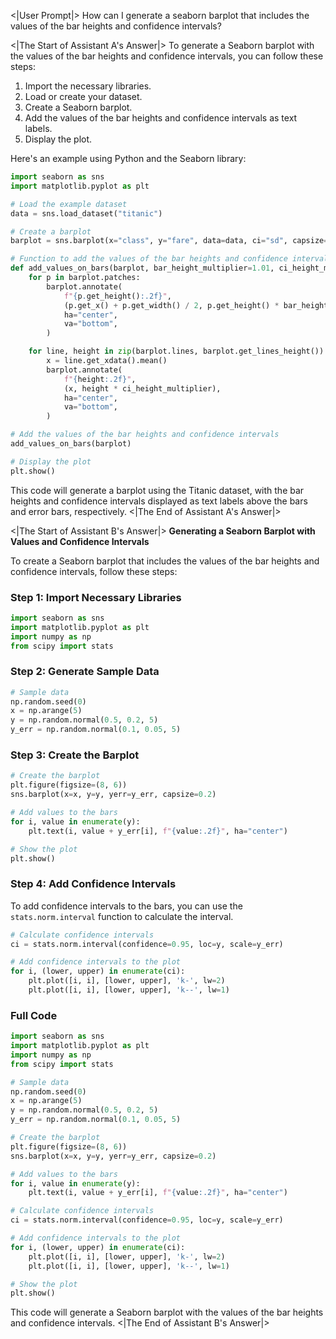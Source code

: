 <|User Prompt|>
How can I generate a seaborn barplot that includes the values of the bar heights and confidence intervals?

<|The Start of Assistant A's Answer|>
To generate a Seaborn barplot with the values of the bar heights and confidence intervals, you can follow these steps:

1. Import the necessary libraries.
2. Load or create your dataset.
3. Create a Seaborn barplot.
4. Add the values of the bar heights and confidence intervals as text labels.
5. Display the plot.

Here's an example using Python and the Seaborn library:

```python
import seaborn as sns
import matplotlib.pyplot as plt

# Load the example dataset
data = sns.load_dataset("titanic")

# Create a barplot
barplot = sns.barplot(x="class", y="fare", data=data, ci="sd", capsize=0.1)

# Function to add the values of the bar heights and confidence intervals
def add_values_on_bars(barplot, bar_height_multiplier=1.01, ci_height_multiplier=1.05):
    for p in barplot.patches:
        barplot.annotate(
            f"{p.get_height():.2f}",
            (p.get_x() + p.get_width() / 2, p.get_height() * bar_height_multiplier),
            ha="center",
            va="bottom",
        )

    for line, height in zip(barplot.lines, barplot.get_lines_height()):
        x = line.get_xdata().mean()
        barplot.annotate(
            f"{height:.2f}",
            (x, height * ci_height_multiplier),
            ha="center",
            va="bottom",
        )

# Add the values of the bar heights and confidence intervals
add_values_on_bars(barplot)

# Display the plot
plt.show()
```

This code will generate a barplot using the Titanic dataset, with the bar heights and confidence intervals displayed as text labels above the bars and error bars, respectively.
<|The End of Assistant A's Answer|>

<|The Start of Assistant B's Answer|>
**Generating a Seaborn Barplot with Values and Confidence Intervals**

To create a Seaborn barplot that includes the values of the bar heights and confidence intervals, follow these steps:

### Step 1: Import Necessary Libraries

```python
import seaborn as sns
import matplotlib.pyplot as plt
import numpy as np
from scipy import stats
```

### Step 2: Generate Sample Data

```python
# Sample data
np.random.seed(0)
x = np.arange(5)
y = np.random.normal(0.5, 0.2, 5)
y_err = np.random.normal(0.1, 0.05, 5)
```

### Step 3: Create the Barplot

```python
# Create the barplot
plt.figure(figsize=(8, 6))
sns.barplot(x=x, y=y, yerr=y_err, capsize=0.2)

# Add values to the bars
for i, value in enumerate(y):
    plt.text(i, value + y_err[i], f"{value:.2f}", ha="center")

# Show the plot
plt.show()
```

### Step 4: Add Confidence Intervals

To add confidence intervals to the bars, you can use the `stats.norm.interval` function to calculate the interval.

```python
# Calculate confidence intervals
ci = stats.norm.interval(confidence=0.95, loc=y, scale=y_err)

# Add confidence intervals to the plot
for i, (lower, upper) in enumerate(ci):
    plt.plot([i, i], [lower, upper], 'k-', lw=2)
    plt.plot([i, i], [lower, upper], 'k--', lw=1)
```

### Full Code

```python
import seaborn as sns
import matplotlib.pyplot as plt
import numpy as np
from scipy import stats

# Sample data
np.random.seed(0)
x = np.arange(5)
y = np.random.normal(0.5, 0.2, 5)
y_err = np.random.normal(0.1, 0.05, 5)

# Create the barplot
plt.figure(figsize=(8, 6))
sns.barplot(x=x, y=y, yerr=y_err, capsize=0.2)

# Add values to the bars
for i, value in enumerate(y):
    plt.text(i, value + y_err[i], f"{value:.2f}", ha="center")

# Calculate confidence intervals
ci = stats.norm.interval(confidence=0.95, loc=y, scale=y_err)

# Add confidence intervals to the plot
for i, (lower, upper) in enumerate(ci):
    plt.plot([i, i], [lower, upper], 'k-', lw=2)
    plt.plot([i, i], [lower, upper], 'k--', lw=1)

# Show the plot
plt.show()
```

This code will generate a Seaborn barplot with the values of the bar heights and confidence intervals.
<|The End of Assistant B's Answer|>